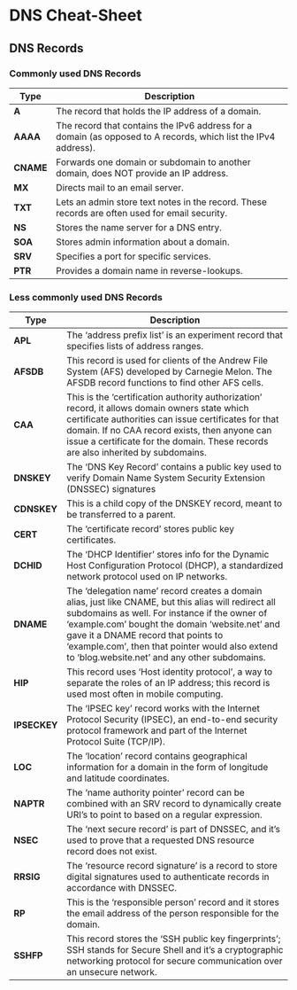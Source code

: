 # DNS Cheat-Sheet

## DNS Records

### Commonly used DNS Records

| Type |  Description |
| --- | --- |
| **A** | The record that holds the IP address of a domain. |
| **AAAA** | The record that contains the IPv6 address for a domain (as opposed to A records, which list the IPv4 address). |
| **CNAME** | Forwards one domain or subdomain to another domain, does NOT provide an IP address. |
| **MX** | Directs mail to an email server. |
| **TXT** | Lets an admin store text notes in the record. These records are often used for email security. |
| **NS** | Stores the name server for a DNS entry. |
| **SOA** | Stores admin information about a domain. |
| **SRV** | Specifies a port for specific services. |
| **PTR** | Provides a domain name in reverse-lookups. |

### Less commonly used DNS Records

| Type | Description |
| --- | --- |
| **APL** | The ‘address prefix list’ is an experiment record that specifies lists of address ranges. |
| **AFSDB** | This record is used for clients of the Andrew File System (AFS) developed by Carnegie Melon. The AFSDB record functions to find other AFS cells. |
| **CAA** | This is the ‘certification authority authorization’ record, it allows domain owners state which certificate authorities can issue certificates for that domain. If no CAA record exists, then anyone can issue a certificate for the domain. These records are also inherited by subdomains. |
| **DNSKEY** | The ‘DNS Key Record’ contains a public key used to verify Domain Name System Security Extension (DNSSEC) signatures
| **CDNSKEY** | This is a child copy of the DNSKEY record, meant to be transferred to a parent. |
| **CERT** | The ‘certificate record’ stores public key certificates. |
| **DCHID** | The ‘DHCP Identifier’ stores info for the Dynamic Host Configuration Protocol (DHCP), a standardized network protocol used on IP networks. |
| **DNAME** | The ‘delegation name’ record creates a domain alias, just like CNAME, but this alias will redirect all subdomains as well. For instance if the owner of ‘example.com’ bought the domain ‘website.net’ and gave it a DNAME record that points to ‘example.com’, then that pointer would also extend to ‘blog.website.net’ and any other subdomains. |
| **HIP** | This record uses ‘Host identity protocol’, a way to separate the roles of an IP address; this record is used most often in mobile computing. |
| **IPSECKEY** | The ‘IPSEC key’ record works with the Internet Protocol Security (IPSEC), an end-to-end security protocol framework and part of the Internet Protocol Suite (TCP/IP). |
| **LOC** | The ‘location’ record contains geographical information for a domain in the form of longitude and latitude coordinates. |
| **NAPTR** | The ‘name authority pointer’ record can be combined with an SRV record to dynamically create URI’s to point to based on a regular expression. |
| **NSEC** | The ‘next secure record’ is part of DNSSEC, and it’s used to prove that a requested DNS resource record does not exist. |
| **RRSIG** | The ‘resource record signature’ is a record to store digital signatures used to authenticate records in accordance with DNSSEC. |
| **RP** | This is the ‘responsible person’ record and it stores the email address of the person responsible for the domain. |
| **SSHFP** | This record stores the ‘SSH public key fingerprints’; SSH stands for Secure Shell and it’s a cryptographic networking protocol for secure communication over an unsecure network. |
